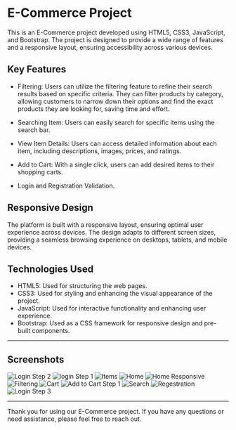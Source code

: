 # E-Commerce Project

This is an E-Commerce project developed using HTML5, CSS3, JavaScript, and Bootstrap. The project is designed to provide a wide range of features and a responsive layout, ensuring accessibility across various devices.

## Key Features

- Filtering: Users can utilize the filtering feature to refine their search results based on specific criteria. They can filter products by category, allowing customers to narrow down their options and find the exact products they are looking for, saving time and effort.

- Searching Item: Users can easily search for specific items using the search bar.

- View Item Details: Users can access detailed information about each item, including descriptions, images, prices, and ratings.

- Add to Cart: With a single click, users can add desired items to their shopping carts.

- Login and Registration Validation.

## Responsive Design

The platform is built with a responsive layout, ensuring optimal user experience across devices. The design adapts to different screen sizes, providing a seamless browsing experience on desktops, tablets, and mobile devices.

## Technologies Used

- HTML5: Used for structuring the web pages.
- CSS3: Used for styling and enhancing the visual appearance of the project.
- JavaScript: Used for interactive functionality and enhancing user experience.
- Bootstrap: Used as a CSS framework for responsive design and pre-built components.

---
## Screenshots

![Login Step 2](https://github.com/Mohamed-Gamal-2/AmazonClone/assets/141522329/8f5852ea-5980-4c9e-ac77-68b4ef9e380e)
![login Step 1](https://github.com/Mohamed-Gamal-2/AmazonClone/assets/141522329/e0bb4df7-94f0-4c68-9be7-9f7b0fefaba8)
![Items](https://github.com/Mohamed-Gamal-2/AmazonClone/assets/141522329/c21313e7-dea7-4133-a297-a6190135bf2d)
![Home](https://github.com/Mohamed-Gamal-2/AmazonClone/assets/141522329/dd12d44a-d99f-49f8-8cbb-62c193552ea3)
![Home Responsive](https://github.com/Mohamed-Gamal-2/AmazonClone/assets/141522329/ba6e2fe5-4383-4202-aafa-bed0d9ec956f)
![Filtering](https://github.com/Mohamed-Gamal-2/AmazonClone/assets/141522329/e243fed5-0175-4a31-8b3b-3c57bd141c98)
![Cart](https://github.com/Mohamed-Gamal-2/AmazonClone/assets/141522329/806ce661-b368-45d9-86a9-d7876f3f8b35)
![Add to Cart Step 1](https://github.com/Mohamed-Gamal-2/AmazonClone/assets/141522329/f6e16563-85c9-485d-9ba6-783ff26283a0)
![Search](https://github.com/Mohamed-Gamal-2/AmazonClone/assets/141522329/4014d5e2-1d33-46b2-aa85-5f81e2e2d149)
![Regestration](https://github.com/Mohamed-Gamal-2/AmazonClone/assets/141522329/fbe11af7-90c5-46cc-951b-45942d18c9ef)
![Login Step 3](https://github.com/Mohamed-Gamal-2/AmazonClone/assets/141522329/dbb8d09b-d193-452e-a015-53b9401001e0)

---
Thank you for using our E-Commerce project. If you have any questions or need assistance, please feel free to reach out.
